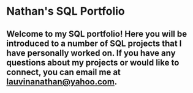# Nathan's SQL Portfolio

## Welcome to my SQL portfolio! Here you will be introduced to a number of SQL projects that I have personally worked on. If you have any questions about my projects or would like to connect, you can email me at lauvinanathan@yahoo.com.
